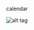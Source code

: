 calendar

![alt tag](https://github.com/eggeggss/Xamarin-Form-SplashScreen-Animation/blob/master/ios.gif)



